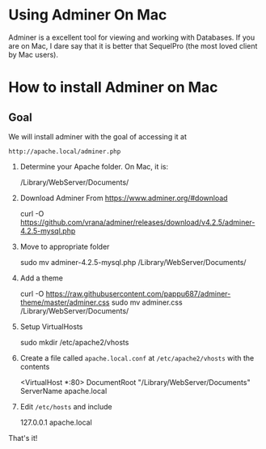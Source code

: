 Using Adminer On Mac
====================

Adminer is a excellent tool for viewing and working with Databases.
If you are on Mac, I dare say that it is better that SequelPro (the most loved client by Mac users).

How to install Adminer on Mac
=============================

Goal
----

We will install adminer with the goal of accessing it at


	http://apache.local/adminer.php


1. Determine your Apache folder. On Mac, it is:


	/Library/WebServer/Documents/


2. Download Adminer From https://www.adminer.org/#download


	curl -O https://github.com/vrana/adminer/releases/download/v4.2.5/adminer-4.2.5-mysql.php


3. Move to appropriate folder


	sudo mv adminer-4.2.5-mysql.php /Library/WebServer/Documents/


4. Add a theme


	curl -O https://raw.githubusercontent.com/pappu687/adminer-theme/master/adminer.css
	sudo mv adminer.css /Library/WebServer/Documents/


5. Setup VirtualHosts


	sudo mkdir /etc/apache2/vhosts


6.  Create a file called `apache.local.conf` at `/etc/apache2/vhosts` with the contents
	

	<VirtualHost *:80>
	    DocumentRoot "/Library/WebServer/Documents"
	    ServerName apache.local
	</VirtualHost>


7.  Edit `/etc/hosts` and include


	127.0.0.1   apache.local


That's it!
